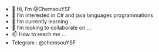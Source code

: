 - 👋 Hi, I’m @ChemsouYSF
- 👀 I’m interested in C# and java languages programmations
- 🌱 I’m currently learning ..
- 💞️ I’m looking to collaborate on ...
- 📫 How to reach me ...
- Telegram : @chemsouYSF

<!---
ChemsouYSF/ChemsouYSF is a ✨ special ✨ repository because its `README.md` (this file) appears on your GitHub profile.
You can click the Preview link to take a look at your changes.
--->
